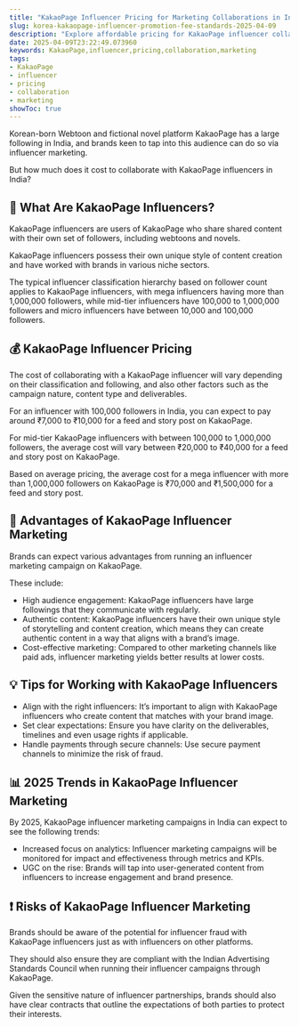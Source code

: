 ```yaml
---
title: "KakaoPage Influencer Pricing for Marketing Collaborations in India"
slug: korea-kakaopage-influencer-promotion-fee-standards-2025-04-09
description: "Explore affordable pricing for KakaoPage influencer collaborations in India for your marketing campaigns."
date: 2025-04-09T23:22:49.073960
keywords: KakaoPage,influencer,pricing,collaboration,marketing
tags:
- KakaoPage
- influencer
- pricing
- collaboration
- marketing
showToc: true
---
```


Korean-born Webtoon and fictional novel platform KakaoPage has a large following in India, and brands keen to tap into this audience can do so via influencer marketing.

But how much does it cost to collaborate with KakaoPage influencers in India? 

## 🤔 What Are KakaoPage Influencers?

KakaoPage influencers are users of KakaoPage who share shared content with their own set of followers, including webtoons and novels. 

KakaoPage influencers possess their own unique style of content creation and have worked with brands in various niche sectors.

The typical influencer classification hierarchy based on follower count applies to KakaoPage influencers, with mega influencers having more than 1,000,000 followers, while mid-tier influencers have 100,000 to 1,000,000 followers and micro influencers have between 10,000 and 100,000 followers.

## 💰 KakaoPage Influencer Pricing

The cost of collaborating with a KakaoPage influencer will vary depending on their classification and following, and also other factors such as the campaign nature, content type and deliverables.

For an influencer with 100,000 followers in India, you can expect to pay around ₹7,000 to ₹10,000 for a feed and story post on KakaoPage.

For mid-tier KakaoPage influencers with between 100,000 to 1,000,000 followers, the average cost will vary between ₹20,000 to ₹40,000 for a feed and story post on KakaoPage.

Based on average pricing, the average cost for a mega influencer with more than 1,000,000 followers on KakaoPage is ₹70,000 and ₹1,500,000 for a feed and story post.

## 📢 Advantages of KakaoPage Influencer Marketing

Brands can expect various advantages from running an influencer marketing campaign on KakaoPage. 

These include:
- High audience engagement: KakaoPage influencers have large followings that they communicate with regularly. 
- Authentic content: KakaoPage influencers have their own unique style of storytelling and content creation, which means they can create authentic content in a way that aligns with a brand’s image. 
- Cost-effective marketing: Compared to other marketing channels like paid ads, influencer marketing yields better results at lower costs.

## 💡 Tips for Working with KakaoPage Influencers

- Align with the right influencers: It’s important to align with KakaoPage influencers who create content that matches with your brand image. 
- Set clear expectations: Ensure you have clarity on the deliverables, timelines and even usage rights if applicable. 
- Handle payments through secure channels: Use secure payment channels to minimize the risk of fraud.

## 📊 2025 Trends in KakaoPage Influencer Marketing

By 2025, KakaoPage influencer marketing campaigns in India can expect to see the following trends:

- Increased focus on analytics: Influencer marketing campaigns will be monitored for impact and effectiveness through metrics and KPIs. 
- UGC on the rise: Brands will tap into user-generated content from influencers to increase engagement and brand presence. 

## ❗ Risks of KakaoPage Influencer Marketing 

Brands should be aware of the potential for influencer fraud with KakaoPage influencers just as with influencers on other platforms.

They should also ensure they are compliant with the Indian Advertising Standards Council when running their influencer campaigns through KakaoPage.

Given the sensitive nature of influencer partnerships, brands should also have clear contracts that outline the expectations of both parties to protect their interests.